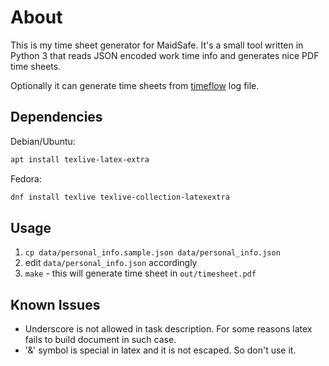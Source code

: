 # About

This is my time sheet generator for MaidSafe.
It's a small tool written in Python 3 that reads JSON encoded work time info
and generates nice PDF time sheets.

Optionally it can generate time sheets from
[timeflow](https://github.com/trimailov/timeflow) log file.

## Dependencies

Debian/Ubuntu:
```bash
apt install texlive-latex-extra
```

Fedora:
```bash
dnf install texlive texlive-collection-latexextra
```

## Usage

1. `cp data/personal_info.sample.json data/personal_info.json`
2. edit `data/personal_info.json` accordingly
3. `make` - this will generate time sheet in `out/timesheet.pdf`

## Known Issues

* Underscore is not allowed in task description. For some reasons latex fails
  to build document in such case.
* '&' symbol is special in latex and it is not escaped. So don't use it.

